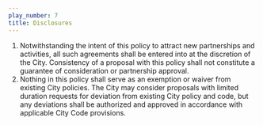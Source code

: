 ```yaml
---
play_number: 7
title: Disclosures
---
```


1. Notwithstanding the intent of this policy to attract new partnerships and activities, all such agreements shall be entered into at the discretion of the City. Consistency of a proposal with this policy shall not constitute a guarantee of consideration or partnership approval.
2. Nothing in this policy shall serve as an exemption or waiver from existing City policies. The City may consider proposals with limited duration requests for deviation from existing City policy and code, but any deviations shall be authorized and approved in accordance with applicable City Code provisions.
